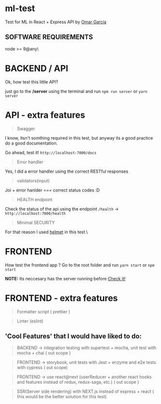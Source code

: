# ml-test

Test for ML in React + Express API by [Omar Garcia](https://github.com/ogarciarevett)

## SOFTWARE REQUIREMENTS

node >= 9@any\

# BACKEND / API

Ok, how test this little API?

just go to the **/server** using the terminal and run `npm run server` or `yarn server`

# API - extra features

> Swagger

I know, itsn't somthing required in this test, but anyway its a good practice do a good documentation.

Go ahead, test it! `http://localhost:7000/docs`

> Error handler

Yes, I did a error handler using the correct RESTful responses

> validators(input)

Joi + error hanlder === correct status codes :D

> HEALTH endpoint

Check the status of the api using the endpoint `/health` -> `http://localhost:7000/health`

> Minimal SECURITY

For that reason I used [helmet](https://github.com/helmetjs/helmet)
in this test.\

# FRONTEND

How test the frontend app ?
Go to the root folder and run `yarn start` or `npm start`

**NOTE:** Its neccesary has the server running before [Check it!](http:localhost:7000/health)

# FRONTEND - extra features

> Formatter script ( prettier )

> Linter (eslint)

## 'Cool Features' that I would have liked to do:

> BACKEND -> integration testing with supertest + mocha, unit test with mocha + chai ( out scope )

> FRONTEND -> storybook, unit tests with Jest + enzyme and e2e tests with cypress ( out scope)

> FRONTEND -> use react@next (userReducer + another react hooks and features instead of redux, redux-saga, etc.) ( out scope )

> SSR(Server side rendering) with NEXT.js instead of express + react ( this would be the better solution for this test)
